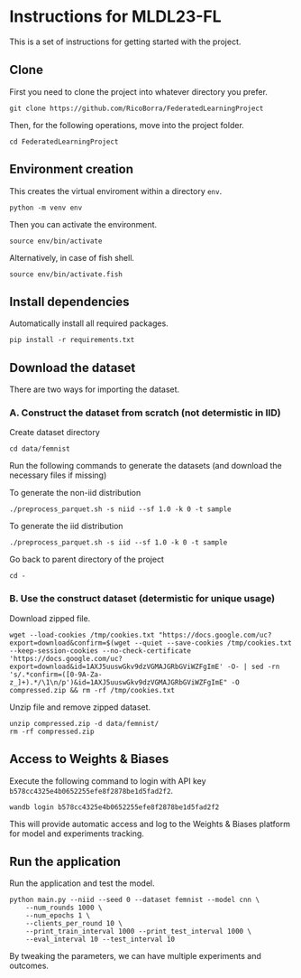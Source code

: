 # Instructions for MLDL23-FL

This is a set of instructions for getting started with the project.

## Clone

First you need to clone the project into whatever directory you prefer.

```console
git clone https://github.com/RicoBorra/FederatedLearningProject
```

Then, for the following operations, move into the project folder.

```console
cd FederatedLearningProject
```

## Environment creation

This creates the virtual enviroment within a directory `env`.

```console
python -m venv env
```

Then you can activate the environment.

```console
source env/bin/activate
```

Alternatively, in case of fish shell.

```console
source env/bin/activate.fish
```

## Install dependencies

Automatically install all required packages.

```console
pip install -r requirements.txt
```

## Download the dataset

There are two ways for importing the dataset.

### A. Construct the dataset from scratch (not determistic in IID)

Create dataset directory

```console
cd data/femnist
```

Run the following commands to generate the datasets (and download the necessary files if missing)

To generate the non-iid distribution
```console
./preprocess_parquet.sh -s niid --sf 1.0 -k 0 -t sample
```

To generate the iid distribution
```console
./preprocess_parquet.sh -s iid --sf 1.0 -k 0 -t sample
```

Go back to parent directory of the project

```console
cd -
```

### B. Use the construct dataset (determistic for unique usage)

Download zipped file.

```console
wget --load-cookies /tmp/cookies.txt "https://docs.google.com/uc?export=download&confirm=$(wget --quiet --save-cookies /tmp/cookies.txt --keep-session-cookies --no-check-certificate 'https://docs.google.com/uc?export=download&id=1AXJ5uuswGkv9dzVGMAJGRbGViWZFgImE' -O- | sed -rn 's/.*confirm=([0-9A-Za-z_]+).*/\1\n/p')&id=1AXJ5uuswGkv9dzVGMAJGRbGViWZFgImE" -O compressed.zip && rm -rf /tmp/cookies.txt
```

Unzip file and remove zipped dataset.

```console
unzip compressed.zip -d data/femnist/ 
rm -rf compressed.zip
```

## Access to Weights & Biases

Execute the following command to login with API key `b578cc4325e4b0652255efe8f2878be1d5fad2f2`.

```console
wandb login b578cc4325e4b0652255efe8f2878be1d5fad2f2
```

This will provide automatic access and log to the Weights & Biases platform for model and experiments tracking.

## Run the application

Run the application and test the model.

```console
python main.py --niid --seed 0 --dataset femnist --model cnn \
    --num_rounds 1000 \
    --num_epochs 1 \
    --clients_per_round 10 \
    --print_train_interval 1000 --print_test_interval 1000 \
    --eval_interval 10 --test_interval 10
```

By tweaking the parameters, we can have multiple experiments and outcomes.
